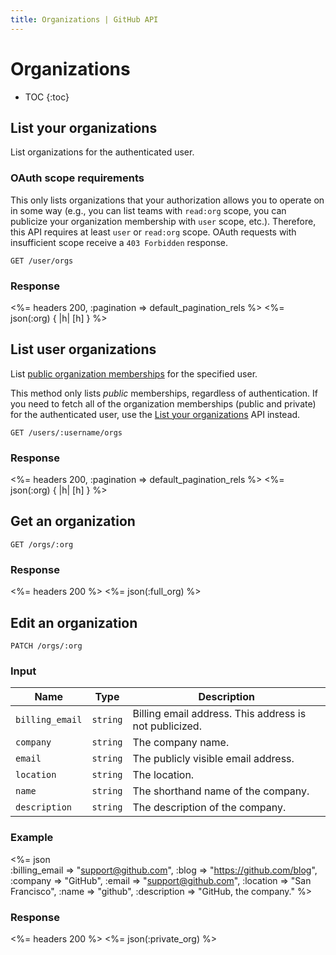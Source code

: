 ```yaml
---
title: Organizations | GitHub API
---
```


# Organizations

* TOC
{:toc}

## List your organizations

List organizations for the authenticated user.

### OAuth scope requirements

This only lists organizations that your authorization allows you to operate on in some way (e.g., you can list teams with `read:org` scope, you can publicize your organization membership with `user` scope, etc.). Therefore, this API requires at least `user` or `read:org` scope. OAuth requests with insufficient scope receive a `403 Forbidden` response.

    GET /user/orgs

### Response

<%= headers 200, :pagination => default_pagination_rels %>
<%= json(:org) { |h| [h] } %>

## List user organizations

List [public organization memberships](https://help.github.com/articles/publicizing-or-concealing-organization-membership) for the specified user.

This method only lists *public* memberships, regardless of authentication. If you need to fetch all of the organization memberships (public and private) for the authenticated user, use the [List your organizations](#list-your-organizations) API instead.

    GET /users/:username/orgs

### Response

<%= headers 200, :pagination => default_pagination_rels %>
<%= json(:org) { |h| [h] } %>

## Get an organization

    GET /orgs/:org

### Response

<%= headers 200 %>
<%= json(:full_org) %>

## Edit an organization

    PATCH /orgs/:org

### Input

Name | Type | Description
-----|------|--------------
`billing_email`|`string` | Billing email address. This address is not publicized.
`company`|`string` | The company name.
`email`|`string` | The publicly visible email address.
`location`|`string` | The location.
`name`|`string` | The shorthand name of the company.
`description`|`string` | The description of the company.

### Example

<%= json \
    :billing_email => "support@github.com",
    :blog     => "https://github.com/blog",
    :company  => "GitHub",
    :email    => "support@github.com",
    :location => "San Francisco",
    :name     => "github",
    :description => "GitHub, the company."
    %>

### Response

<%= headers 200 %>
<%= json(:private_org) %>

